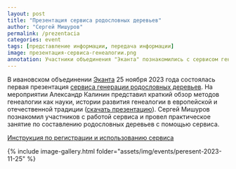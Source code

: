 ```yaml
---
layout: post
title: "Презентация сервиса родословных деревьев"
author: "Сергей Мишуров"
permalink: /prezentacia
categories: event
tags: [представление информации, передача информации]
image: презентация-сервиса-генеалогии.png
annotation: Участники объединения "Эканта" познакомились с сервисом генерации родословных дереьвев 
---
```



В ивановском объединении [Эканта](https://vk.com/union_ekanta) 25 ноября 2023 года состоялась первая презентация [сервиса генерации родословных деревьев](https://gen.lipers24.ru/).
На мероприятии Александр Калинин представил краткий обзор методов генеалогии как науки, истории развития генеалогии в европейской и отечественной традиции ([скачать презентацию](assets/files/Сервис_генерации_родословных_деревьев.pdf)). Сергей Мишуров познакомил участников с работой сервиса и провел практическое занятие по составлению родословных деревьев с помощью сервиса.

[Инструкция по регистрации и использованию сервиса](https://docs.google.com/document/d/e/2PACX-1vRkzs-HzCa-tOauMpe8Fg8Q2Snezvb2npRWnuXthYzl5_-f5yvxsnvX737tFYo6zg/pub)

{% include image-gallery.html folder="assets/img/events/peresent-2023-11-25" %}